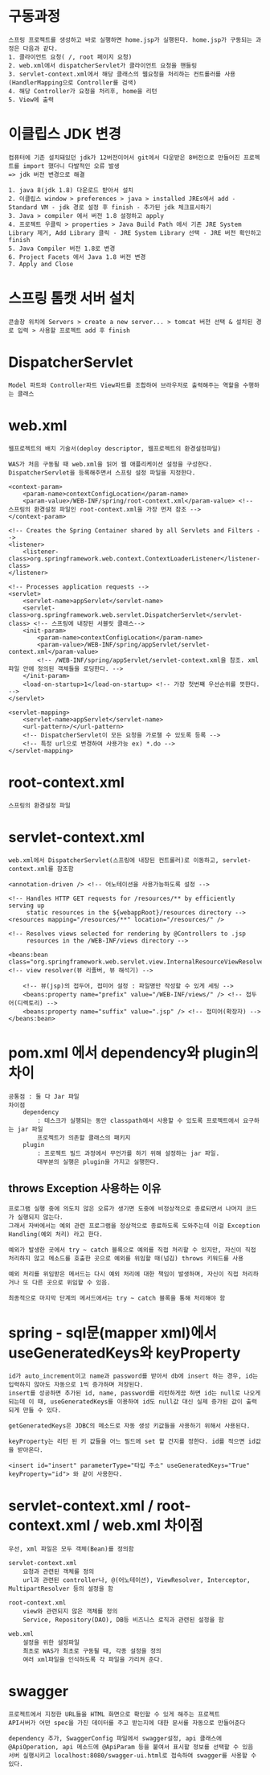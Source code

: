 # 구동과정
    스프링 프로젝트를 생성하고 바로 실행하면 home.jsp가 실행된다. home.jsp가 구동되는 과정은 다음과 같다.
    1. 클라이언트 요청( /, root 페이지 요청)
    2. web.xml에서 dispatcherServlet가 클라이언트 요청을 핸들링
    3. servlet-context.xml에서 해당 클래스의 웹요청을 처리하는 컨트롤러를 사용(HandlerMapping으로 Controller를 검색)
    4. 해당 Controller가 요청을 처리후, home을 리턴
    5. View에 출력

# 이클립스 JDK 변경
    컴퓨터에 기존 설치돼있던 jdk가 12버전이어서 git에서 다운받은 8버전으로 만들어진 프로젝트를 import 했더니 다발적인 오류 발생
    => jdk 버전 변경으로 해결

    1. java 8(jdk 1.8) 다운로드 받아서 설치
    2. 이클립스 window > preferences > java > installed JREs에서 add - Standard VM - jdk 경로 설정 후 finish - 추가된 jdk 체크표시하기
    3. Java > compiler 에서 버전 1.8 설정하고 apply
    4. 프로젝트 우클릭 > properties > Java Build Path 에서 기존 JRE System Library 제거, Add Library 클릭 - JRE System Library 선택 - JRE 버전 확인하고 finish
    5. Java Compiler 버전 1.8로 변경
    6. Project Facets 에서 Java 1.8 버전 변경
    7. Apply and Close

# 스프링 톰캣 서버 설치
    콘솔창 위치에 Servers > create a new server... > tomcat 버전 선택 & 설치된 경로 입력 > 사용할 프로젝트 add 후 finish

# DispatcherServlet
    Model 파트와 Controller파트 View파트를 조합하여 브라우저로 출력해주는 역할을 수행하는 클래스

# web.xml
    웹프로젝트의 배치 기술서(deploy descriptor, 웹프로젝트의 환경설정파일)

    WAS가 처음 구동될 때 web.xml을 읽어 웹 애플리케이션 설정을 구성한다.
    DispatcherServlet을 등록해주면서 스프링 설정 파일을 지정한다.

    <context-param>
        <param-name>contextConfigLocation</param-name>
        <param-value>/WEB-INF/spring/root-context.xml</param-value> <!-- 스프링의 환경설정 파일인 root-context.xml을 가장 먼저 참조 -->
    </context-param>
    
    <!-- Creates the Spring Container shared by all Servlets and Filters -->
    <listener>
        <listener-class>org.springframework.web.context.ContextLoaderListener</listener-class>
    </listener>
 
    <!-- Processes application requests -->
    <servlet>
        <servlet-name>appServlet</servlet-name>
        <servlet-class>org.springframework.web.servlet.DispatcherServlet</servlet-class> <!-- 스프링에 내장된 서블릿 클래스-->
        <init-param>
            <param-name>contextConfigLocation</param-name>
            <param-value>/WEB-INF/spring/appServlet/servlet-context.xml</param-value>
            <!-- /WEB-INF/spring/appServlet/servlet-context.xml을 참조. xml 파일 안에 정의된 객체들을 로딩한다. -->
        </init-param>
        <load-on-startup>1</load-on-startup> <!-- 가장 첫번째 우선순위를 뜻한다. -->
    </servlet>
        
    <servlet-mapping>
        <servlet-name>appServlet</servlet-name>
        <url-pattern>/</url-pattern>
        <!-- DispatcherServlet이 모든 요청을 가로챌 수 있도록 등록 -->
        <!-- 특정 url으로 변경하여 사용가능 ex) *.do -->
    </servlet-mapping>

# root-context.xml
    스프링의 환경설정 파일

# servlet-context.xml
    web.xml에서 DispatcherServlet(스프링에 내장된 컨트롤러)로 이동하고, servlet-context.xml를 참조함

    <annotation-driven /> <!-- 어노테이션을 사용가능하도록 설정 -->
 
    <!-- Handles HTTP GET requests for /resources/** by efficiently serving up 
         static resources in the ${webappRoot}/resources directory -->
    <resources mapping="/resources/**" location="/resources/" />
 
    <!-- Resolves views selected for rendering by @Controllers to .jsp 
         resources in the /WEB-INF/views directory -->
    
    <beans:bean class="org.springframework.web.servlet.view.InternalResourceViewResolver"> <!-- view resolver(뷰 리졸버, 뷰 해석기) -->

        <!-- 뷰(jsp)의 접두어, 접미어 설정 : 파일명만 작성할 수 있게 세팅 -->
        <beans:property name="prefix" value="/WEB-INF/views/" /> <!-- 접두어(디렉토리) -->
        <beans:property name="suffix" value=".jsp" /> <!-- 접미어(확장자) -->
    </beans:bean>

# pom.xml 에서 dependency와 plugin의 차이
    공통점 : 둘 다 Jar 파일
    차이점
        dependency 
            : 테스크가 실행되는 동안 classpath에서 사용할 수 있도록 프로젝트에서 요구하는 jar 파일
            프로젝트가 의존할 클래스의 패키지
        plugin 
            : 프로젝트 빌드 과정에서 무언가를 하기 위해 설정하는 jar 파일.
            대부분의 실행은 plugin을 가지고 실행한다.

## throws Exception 사용하는 이유
    프로그램 실행 중에 의도치 않은 오류가 생기면 도중에 비정상적으로 종료되면서 나머지 코드가 실행되지 않는다.
    그래서 자바에서는 예외 관련 프로그램을 정상적으로 종료하도록 도와주는데 이걸 Exception Handling(예외 처리) 라고 한다.
    
    예외가 발생한 곳에서 try ~ catch 블록으로 예외를 직접 처리할 수 있지만, 자신이 직접 처리하지 않고 메소드를 호출한 곳으로 예외를 위임할 때(넘김) throws 키워드를 사용

    예외 처리를 위임받은 메서드는 다시 예외 처리에 대한 책임이 발생하며, 자신이 직접 처리하거나 또 다른 곳으로 위임할 수 있음.

    최종적으로 마지막 단계의 메서드에서는 try ~ catch 블록을 통해 처리해야 함

# spring - sql문(mapper xml)에서 useGeneratedKeys와 keyProperty
    id가 auto_increment이고 name과 password를 받아서 db에 insert 하는 경우, id는 입력하지 않아도 자동으로 1씩 증가하며 저장된다.
    insert를 성공하면 추가된 id, name, password를 리턴하게끔 하면 id는 null로 나오게 되는데 이 때, useGeneratedKeys를 이용하여 id도 null값 대신 실제 증가된 값이 출력되게 만들 수 있다.
    
    getGeneratedKeys은 JDBC의 메소드로 자동 생성 키값들을 사용하기 위해서 사용된다.

    keyProperty는 리턴 된 키 값들을 어느 필드에 set 할 건지를 정한다. id를 적으면 id값을 받아온다.

    <insert id="insert" parameterType="타입 주소" useGeneratedKeys="True" keyProperty="id"> 와 같이 사용한다.

# servlet-context.xml / root-context.xml / web.xml 차이점
    우선, xml 파일은 모두 객체(Bean)를 정의함

    servlet-context.xml
        요청과 관련된 객체를 정의
        url과 관련된 controller나, @(어노테이션), ViewResolver, Interceptor, MultipartResolver 등의 설정을 함
    
    root-context.xml
        view와 관련되지 않은 객체를 정의
        Service, Repository(DAO), DB등 비즈니스 로직과 관련된 설정을 함

    web.xml
        설정을 위한 설정파일
        최초로 WAS가 최초로 구동될 때, 각종 설정을 정의
        여러 xml파일을 인식하도록 각 파일을 가리켜 준다.

# swagger
    프로젝트에서 지정한 URL들을 HTML 화면으로 확인할 수 있게 해주는 프로젝트
    API서버가 어떤 spec을 가진 데이터를 주고 받는지에 대한 문서를 자동으로 만들어준다

    dependency 추가, SwaggerConfig 파일에서 swagger설정, api 클래스에 @ApiOperation, api 메소드에 @ApiParam 등을 붙여서 표시할 정보를 선택할 수 있음
    서버 실행시키고 localhost:8080/swagger-ui.html로 접속하여 swagger를 사용할 수 있다.
